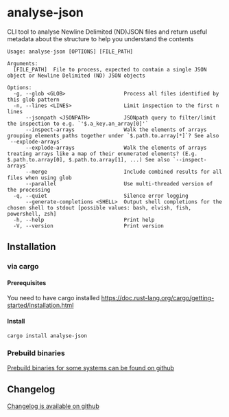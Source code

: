 # analyse-json
CLI tool to analyse Newline Delimited (ND)JSON files and return useful metadata
about the structure to help you understand the contents

```
Usage: analyse-json [OPTIONS] [FILE_PATH]

Arguments:
  [FILE_PATH]  File to process, expected to contain a single JSON object or Newline Delimited (ND) JSON objects

Options:
  -g, --glob <GLOB>                   Process all files identified by this glob pattern
  -n, --lines <LINES>                 Limit inspection to the first n lines
      --jsonpath <JSONPATH>           JSONpath query to filter/limit the inspection to e.g. `'$.a_key.an_array[0]'`
      --inspect-arrays                Walk the elements of arrays grouping elements paths together under `$.path.to.array[*]`? See also `--explode-arrays`
      --explode-arrays                Walk the elements of arrays treating arrays like a map of their enumerated elements? (E.g. $.path.to.array[0], $.path.to.array[1], ...) See also `--inspect-arrays`
      --merge                         Include combined results for all files when using glob
      --parallel                      Use multi-threaded version of the processing
  -q, --quiet                         Silence error logging
      --generate-completions <SHELL>  Output shell completions for the chosen shell to stdout [possible values: bash, elvish, fish, powershell, zsh]
  -h, --help                          Print help
  -V, --version                       Print version
```

## Installation
### via cargo
#### Prerequisites
You need to have cargo installed
https://doc.rust-lang.org/cargo/getting-started/installation.html
#### Install

```shell
cargo install analyse-json
```

### Prebuild binaries

[Prebuild binaries for some systems can be found on github](https://github.com/cbrown1234/analyse-json/releases)

## Changelog

[Changelog is available on github](https://github.com/cbrown1234/analyse-json/blob/master/CHANGELOG.md)
